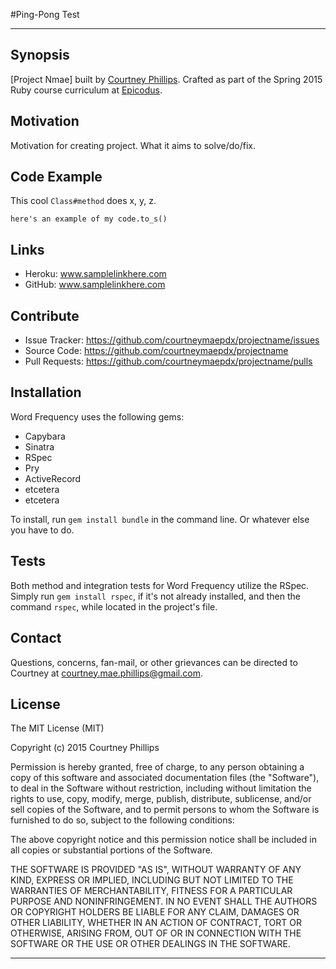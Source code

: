 #Ping-Pong Test

---

## Synopsis

[Project Nmae] built by [Courtney Phillips](https://github.com/courtneymaepdx).  Crafted as part of the Spring 2015 Ruby course curriculum at [Epicodus](https://www.epicodus.com/).

## Motivation

Motivation for creating project. What it aims to solve/do/fix. 

## Code Example

This cool `Class#method` does x, y, z.

  ``here's an example of my code.to_s()``
  
## Links

  - Heroku: www.samplelinkhere.com
  - GitHub: www.samplelinkhere.com

## Contribute

  - Issue Tracker: https://github.com/courtneymaepdx/projectname/issues
  - Source Code: https://github.com/courtneymaepdx/projectname
  - Pull Requests: https://github.com/courtneymaepdx/projectname/pulls

## Installation

Word Frequency uses the following gems:

  - Capybara
  - Sinatra
  - RSpec
  - Pry
  - ActiveRecord
  - etcetera
  - etcetera

To install, run `gem install bundle` in the command line. Or whatever else you have to do. 

## Tests

Both method and integration tests for Word Frequency utilize the RSpec. Simply run `gem install rspec`, if it's not already installed, and then the command `rspec`, while located in the project's file.

## Contact

Questions, concerns, fan-mail, or other grievances can be directed to Courtney at <courtney.mae.phillips@gmail.com>.

## License

The MIT License (MIT)

Copyright (c) 2015 Courtney Phillips

Permission is hereby granted, free of charge, to any person obtaining a copy
of this software and associated documentation files (the "Software"), to deal
in the Software without restriction, including without limitation the rights
to use, copy, modify, merge, publish, distribute, sublicense, and/or sell
copies of the Software, and to permit persons to whom the Software is
furnished to do so, subject to the following conditions:

The above copyright notice and this permission notice shall be included in
all copies or substantial portions of the Software.

THE SOFTWARE IS PROVIDED "AS IS", WITHOUT WARRANTY OF ANY KIND, EXPRESS OR
IMPLIED, INCLUDING BUT NOT LIMITED TO THE WARRANTIES OF MERCHANTABILITY,
FITNESS FOR A PARTICULAR PURPOSE AND NONINFRINGEMENT. IN NO EVENT SHALL THE
AUTHORS OR COPYRIGHT HOLDERS BE LIABLE FOR ANY CLAIM, DAMAGES OR OTHER
LIABILITY, WHETHER IN AN ACTION OF CONTRACT, TORT OR OTHERWISE, ARISING FROM,
OUT OF OR IN CONNECTION WITH THE SOFTWARE OR THE USE OR OTHER DEALINGS IN
THE SOFTWARE.

---
